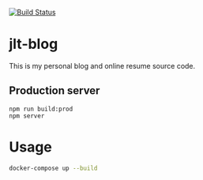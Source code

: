 [![Build Status](https://travis-ci.org/JulesAaelio/jlt-blog.png)](https://travis-ci.org/JulesAaelio/jlt-blog)
# jlt-blog 

This is my personal blog and online resume source code.


## Production server
```
npm run build:prod
npm server
```

# Usage 

```bash
docker-compose up --build
```

